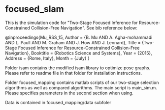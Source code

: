 # focused_slam
This is the simulation code for "Two-Stage Focused Inference for Resource-Constrained Collision-Free Navigation". See bib reference below:

 @inproceedings{Mu_RSS_15, 
  	Author    = {B. Mu AND A. Agha-mohammadi AND L. Paull AND M. Graham AND J. How AND J. Leonard}, 
	Title     = {Two-Stage Focused Inference for Resource-Constrained Collision-Free Navigation}, 
	Booktitle = {Robotics Science and Systems}, 
	Year      = {2015}, 
	Address   = {Rome, Italy}, 
	Month     = {July} 
}

Folder isam contains the modified isam library to optimize pose graphs. Please refer to readme file in that folder for installation instructions.

Folder focused_mapping contains matlab scripts of our two-stage selection algorithms as well as compared algorithms. The main script is main_sim.m.
Please specifies parameters in the second section when using.

Data is contained in focused_mapping/data subfoler
